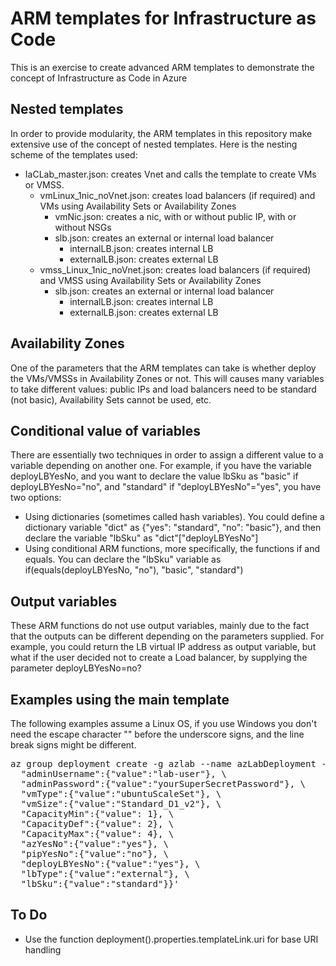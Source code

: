 # ARM templates for Infrastructure as Code

This is an exercise to create advanced ARM templates to demonstrate the concept of Infrastructure as Code in Azure

## Nested templates

In order to provide modularity, the ARM templates in this repository make extensive use of the concept of nested templates. Here is the nesting scheme of the templates used:

* IaCLab_master.json: creates Vnet and calls the template to create VMs or VMSS.
  * vmLinux_1nic_noVnet.json: creates load balancers (if required) and VMs using Availability Sets or Availability Zones
    * vmNic.json: creates a nic, with or without public IP, with or without NSGs
    * slb.json: creates an external or internal load balancer
      * internalLB.json: creates internal LB
      * externalLB.json: creates external LB
  * vmss_Linux_1nic_noVnet.json: creates load balancers (if required) and VMSS using Availability Sets or Availability Zones
    * slb.json: creates an external or internal load balancer
      * internalLB.json: creates internal LB
      * externalLB.json: creates external LB


## Availability Zones

One of the parameters that the ARM templates can take is whether deploy the VMs/VMSSs in Availability Zones or not. This will causes many variables to take different values: public IPs and load balancers need to be standard (not basic), Availability Sets cannot be used, etc.

## Conditional value of variables

There are essentially two techniques in order to assign a different value to a variable depending on another one. For example, if you have the variable deployLBYesNo, and you want to declare the value lbSku as "basic" if deployLBYesNo="no", and "standard" if "deployLBYesNo"="yes", you have two options:
* Using dictionaries (sometimes called hash variables). You could define a dictionary variable "dict" as {"yes": "standard", "no": "basic"}, and then declare the variable "lbSku" as "dict"["deployLBYesNo"]
* Using conditional ARM functions, more specifically, the functions if and equals. You can declare the "lbSku" variable as if(equals(deployLBYesNo, "no"), "basic", "standard")

## Output variables

These ARM functions do not use output variables, mainly due to the fact that the outputs can be different depending on the parameters supplied. For example, you could return the LB virtual IP address as output variable, but what if the user decided not to create a Load balancer, by supplying the parameter deployLBYesNo=no?

## Examples using the main template

The following examples assume a Linux OS, if you use Windows you don't need the escape character "\" before the underscore signs, and the line break signs might be different. 

<pre lang="">
az group deployment create -g azlab --name azLabDeployment --template-uri https://raw.githubusercontent.com/erjosito/Iac-Test/master/IaCLab\_master.json --parameters '{ \
  "adminUsername":{"value":"lab-user"}, \
  "adminPassword":{"value":"yourSuperSecretPassword"}, \
  "vmType":{"value":"ubuntuScaleSet"}, \
  "vmSize":{"value":"Standard_D1_v2"}, \
  "CapacityMin":{"value": 1}, \
  "CapacityDef":{"value": 2}, \
  "CapacityMax":{"value": 4}, \
  "azYesNo":{"value":"yes"}, \
  "pipYesNo":{"value":"no"}, \
  "deployLBYesNo":{"value":"yes"}, \
  "lbType":{"value":"external"}, \
  "lbSku":{"value":"standard"}}'
</pre>

## To Do
* Use the function deployment().properties.templateLink.uri for base URI handling